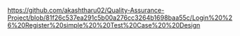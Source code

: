 https://github.com/akashtharu02/Quality-Assurance-Project/blob/81f26c537ea291c5b00a276cc3264b1698baa55c/Login%20%26%20Register%20simple%20%20Test%20Case%20%20Design
